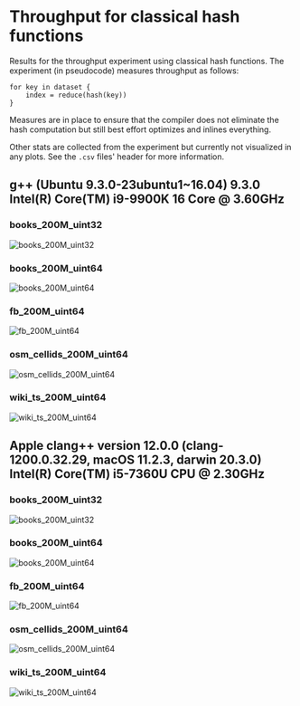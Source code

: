 # Throughput for classical hash functions

Results for the throughput experiment using classical hash functions. The experiment (in pseudocode) measures throughput
as follows:

```
for key in dataset {
    index = reduce(hash(key))
}
```

Measures are in place to ensure that the compiler does not eliminate the hash computation but still best effort
optimizes and inlines everything.

Other stats are collected from the experiment but currently not visualized in any plots. See the `.csv` files' header
for more information.

## g++ (Ubuntu 9.3.0-23ubuntu1~16.04) 9.3.0 Intel(R) Core(TM) i9-9900K 16 Core @ 3.60GHz

### books_200M_uint32

![books_200M_uint32](https://github.com/andreaskipf/hashing/blob/main/results/throughput_hash/graphs/throughput_hash-g++_books_200M_uint32.png)

### books_200M_uint64

![books_200M_uint64](https://github.com/andreaskipf/hashing/blob/main/results/throughput_hash/graphs/throughput_hash-g++_books_200M_uint64.png)

### fb_200M_uint64

![fb_200M_uint64](https://github.com/andreaskipf/hashing/blob/main/results/throughput_hash/graphs/throughput_hash-g++_fb_200M_uint64.png)

### osm_cellids_200M_uint64

![osm_cellids_200M_uint64](https://github.com/andreaskipf/hashing/blob/main/results/throughput_hash/graphs/throughput_hash-g++_osm_cellids_200M_uint64.png)

### wiki_ts_200M_uint64

![wiki_ts_200M_uint64](https://github.com/andreaskipf/hashing/blob/main/results/throughput_hash/graphs/throughput_hash-g++_wiki_ts_200M_uint64.png)

## Apple clang++ version 12.0.0 (clang-1200.0.32.29, macOS 11.2.3, darwin 20.3.0) Intel(R) Core(TM) i5-7360U CPU @ 2.30GHz

### books_200M_uint32

![books_200M_uint32](https://github.com/andreaskipf/hashing/blob/main/results/throughput_hash/graphs/throughput_hash-clang++_books_200M_uint32.png)

### books_200M_uint64

![books_200M_uint64](https://github.com/andreaskipf/hashing/blob/main/results/throughput_hash/graphs/throughput_hash-clang++_books_200M_uint64.png)

### fb_200M_uint64

![fb_200M_uint64](https://github.com/andreaskipf/hashing/blob/main/results/throughput_hash/graphs/throughput_hash-clang++_fb_200M_uint64.png)

### osm_cellids_200M_uint64

![osm_cellids_200M_uint64](https://github.com/andreaskipf/hashing/blob/main/results/throughput_hash/graphs/throughput_hash-clang++_osm_cellids_200M_uint64.png)

### wiki_ts_200M_uint64

![wiki_ts_200M_uint64](https://github.com/andreaskipf/hashing/blob/main/results/throughput_hash/graphs/throughput_hash-clang++_wiki_ts_200M_uint64.png)
